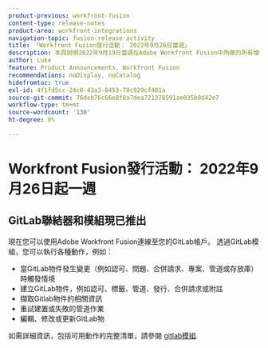 ```yaml
---
product-previous: workfront-fusion
content-type: release-notes
product-area: workfront-integrations
navigation-topic: fusion-release-activity
title: 「Workfront Fusion發行活動： 2022年9月26日當週」
description: 本頁說明2022年9月19日當週在Adobe Workfront Fusion中所做的所有增強功能。
author: Luke
feature: Product Announcements, Workfront Fusion
recommendations: noDisplay, noCatalog
hidefromtoc: true
exl-id: 4f1fd5cc-24c0-43a3-8453-78c929cf401a
source-git-commit: 76deb76c66e8f8a7dea721378591ae035b8d42e7
workflow-type: tm+mt
source-wordcount: '130'
ht-degree: 0%

---
```


# Workfront Fusion發行活動： 2022年9月26日起一週

## GitLab聯結器和模組現已推出

現在您可以使用Adobe Workfront Fusion連線至您的GitLab帳戶。 透過GitLab模組，您可以執行各種動作，例如：

* 當GitLab物件發生變更（例如認可、問題、合併請求、專案、管道或存放庫）時觸發情境
* 建立GitLab物件，例如認可、標籤、管道、發行、合併請求或附註
* 擷取Gitlab物件的相關資訊
* 重試建置或失敗的管道作業
* 編輯、修改或更新GitLab物

如需詳細資訊，包括可用動作的完整清單，請參閱 [gitlab模組](/help/quicksilver/workfront-fusion/apps-and-their-modules/gitlab-modules.md).
